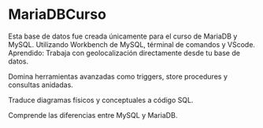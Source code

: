 # MariaDBCurso
Esta base de datos fue creada únicamente para el curso de MariaDB y MySQL.
Utilizando Workbench de MySQL, términal de comandos y VScode.
Aprendido:
Trabaja con geolocalización directamente desde tu base de datos.

Domina herramientas avanzadas como triggers, store procedures y consultas anidadas.

Traduce diagramas físicos y conceptuales a código SQL.

Comprende las diferencias entre MySQL y MariaDB.
